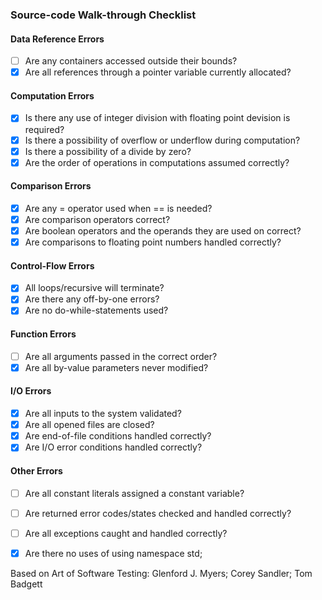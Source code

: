 ### Source-code Walk-through Checklist

#### Data Reference Errors
- [ ] Are any containers accessed outside their bounds?
- [X] Are all references through a pointer variable currently allocated?

#### Computation Errors
- [X] Is there any use of integer division with floating point devision is required?
- [X] Is there a possibility of overflow or underflow during computation?
- [X] Is there a possibility of a divide by zero?
- [X] Are the order of operations in computations assumed correctly?

#### Comparison Errors
- [X] Are any = operator used when == is needed?
- [X] Are comparison operators correct?
- [X] Are boolean operators and the operands they are used on correct?
- [X] Are comparisons to floating point numbers handled correctly?

#### Control-Flow Errors
- [X] All loops/recursive will terminate?
- [X] Are there any off-by-one errors?
- [X] Are no do-while-statements used?

#### Function Errors
- [ ] Are all arguments passed in the correct order?
- [X] Are all by-value parameters never modified?

#### I/O Errors
- [X] Are all inputs to the system validated?
- [X] Are all opened files are closed?
- [X] Are end-of-file conditions handled correctly?
- [X] Are I/O error conditions handled correctly?

#### Other Errors
- [ ] Are all constant literals assigned a constant variable?
- [ ] Are returned error codes/states checked and handled correctly?
- [ ] Are all exceptions caught and handled correctly?
- [X] Are there no uses of using namespace std;


Based on Art of Software Testing: Glenford J. Myers; Corey Sandler; Tom Badgett
